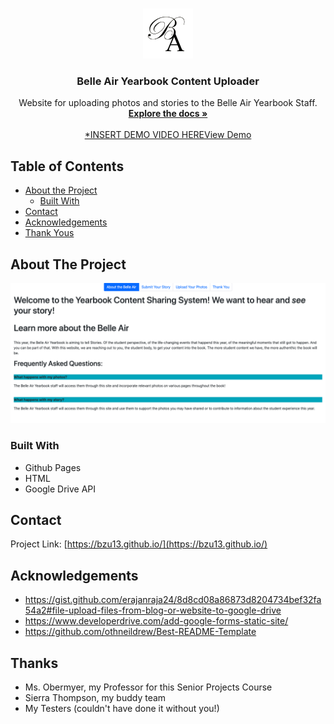 




<!-- PROJECT SHIELDS -->
<!--
*** I'm using markdown "reference style" links for readability.
*** Reference links are enclosed in brackets [ ] instead of parentheses ( ).
*** See the bottom of this document for the declaration of the reference variables
*** for contributors-url, forks-url, etc. This is an optional, concise syntax you may use.
*** https://www.markdownguide.org/basic-syntax/#reference-style-links
-->



<!-- PROJECT LOGO -->
<br />
<p align="center">
  <a href="https://github.com/bzu13/bzu13.github.io">
    <img src="/BelleAirLogo.png" alt="Logo" width="80" height="80">
  </a>

  <h3 align="center">Belle Air Yearbook Content Uploader</h3>

  <p align="center">
    Website for uploading photos and stories to the Belle Air Yearbook Staff.
    <br />
    <a href="https://github.com/bzu13/bzu13.github.io"><strong>Explore the docs »</strong></a>
    <br />
    <br />
    <a href="https://github.com/bzu13/bzu13.github.io">*INSERT DEMO VIDEO HEREView Demo</a>
  </p>
</p>



<!-- TABLE OF CONTENTS -->
## Table of Contents

* [About the Project](#about-the-project)
  * [Built With](#built-with)
* [Contact](#contact)
* [Acknowledgements](#acknowledgements)
* [Thank Yous](#thanks)



<!-- ABOUT THE PROJECT -->
## About The Project

[![Belle Air Yearbook Content Uploader Screen Shot][product-screenshot]](https://bzu13.github.io/)



### Built With

* Github Pages
* HTML
* Google Drive API




<!-- CONTACT -->
## Contact

Project Link: [https://bzu13.github.io/](https://bzu13.github.io/)



<!-- ACKNOWLEDGEMENTS -->
## Acknowledgements

* https://gist.github.com/erajanraja24/8d8cd08a86873d8204734bef32fa54a2#file-upload-files-from-blog-or-website-to-google-drive 
* https://www.developerdrive.com/add-google-forms-static-site/
* https://github.com/othneildrew/Best-README-Template


<!-- THANKS -->
## Thanks

* Ms. Obermyer, my Professor for this Senior Projects Course
* Sierra Thompson, my buddy team 
* My Testers (couldn't have done it without you!) 



<!-- MARKDOWN LINKS & IMAGES -->
<!-- https://www.markdownguide.org/basic-syntax/#reference-style-links -->
[contributors-shield]: https://img.shields.io/github/contributors/github_username/repo.svg?style=flat-square
[contributors-url]: https://github.com/github_username/repo/graphs/contributors
[forks-shield]: https://img.shields.io/github/forks/github_username/repo.svg?style=flat-square
[forks-url]: https://github.com/github_username/repo/network/members
[stars-shield]: https://img.shields.io/github/stars/github_username/repo.svg?style=flat-square
[stars-url]: https://github.com/github_username/repo/stargazers
[issues-shield]: https://img.shields.io/github/issues/github_username/repo.svg?style=flat-square
[issues-url]: https://github.com/github_username/repo/issues
[license-shield]: https://img.shields.io/github/license/github_username/repo.svg?style=flat-square
[license-url]: https://github.com/github_username/repo/blob/master/LICENSE.txt
[linkedin-shield]: https://img.shields.io/badge/-LinkedIn-black.svg?style=flat-square&logo=linkedin&colorB=555
[linkedin-url]: https://linkedin.com/in/github_username
[product-screenshot]: /WebsiteScreenshot.png
